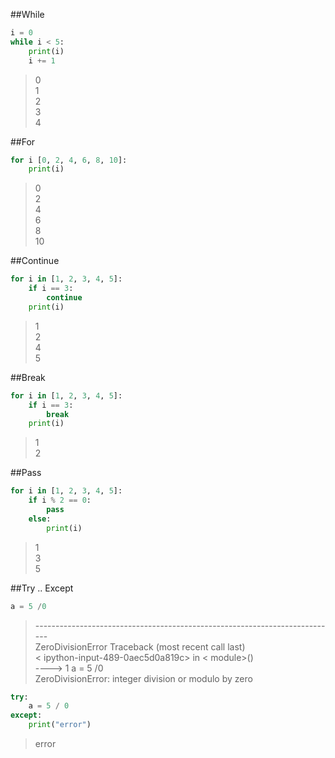 ##While
```python
i = 0
while i < 5:
    print(i)
    i += 1
```
> 0 <br/>
> 1 <br/>
> 2 <br/>
> 3 <br/>
> 4

##For
```python
for i [0, 2, 4, 6, 8, 10]:
    print(i)
```
> 0 <br/>
> 2 <br/>
> 4 <br/>
> 6 <br/>
> 8 <br/>
> 10

##Continue
```python
for i in [1, 2, 3, 4, 5]:
    if i == 3:
        continue
    print(i)
```
> 1 <br/>
> 2 <br/>
> 4 <br/>
> 5

##Break
```python
for i in [1, 2, 3, 4, 5]:
    if i == 3:
        break
    print(i)
```
> 1 <br/>
> 2

##Pass
```python
for i in [1, 2, 3, 4, 5]:
    if i % 2 == 0:
        pass
    else:
        print(i)
```
> 1 <br/>
> 3 <br/>
> 5

##Try .. Except
```python
a = 5 /0
```
> --------------------------------------------------------------------------- <br/>
> ZeroDivisionError                         Traceback (most recent call last) <br/>
> < ipython-input-489-0aec5d0a819c> in < module>() <br/>
> ----> 1 a = 5 /0 <br/>
> ZeroDivisionError: integer division or modulo by zero <br/>

```python
try:
    a = 5 / 0
except:
    print("error")
```
> error
